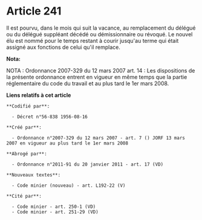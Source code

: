 # Article 241

Il est pourvu, dans le mois qui suit la vacance, au remplacement du délégué ou du délégué suppléant décédé ou démissionnaire
ou révoqué. Le nouvel élu est nommé pour le temps restant à courir jusqu'au terme qui était assigné aux fonctions de celui
qu'il remplace.

**Nota:**

NOTA : Ordonnance 2007-329 du 12 mars 2007 art. 14 : Les dispositions de la présente ordonnance entrent en vigueur en même
temps que la partie réglementaire du code du travail et au plus tard le 1er mars 2008.

**Liens relatifs à cet article**

	**Codifié par**:

	  - Décret n°56-838 1956-08-16

	**Créé par**:

	  - Ordonnance n°2007-329 du 12 mars 2007 - art. 7 () JORF 13 mars 2007 en vigueur au plus tard le 1er mars 2008

	**Abrogé par**:

	  - Ordonnance n°2011-91 du 20 janvier 2011 - art. 17 (VD)

	**Nouveaux textes**:

	  - Code minier (nouveau) - art. L192-22 (V)

	**Cité par**:

	  - Code minier - art. 250-1 (VD)
	  - Code minier - art. 251-29 (VD)
